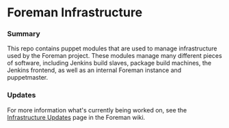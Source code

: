 Foreman Infrastructure
=============

### Summary
This repo contains puppet modules that are used to manage infrastructure used by the Foreman project. These modules manage many different pieces of software, including Jenkins build slaves, package build machines, the Jenkins frontend, as well as an internal Foreman instance and puppetmaster.

### Updates
For more information what's currently being worked on, see the [Infrastructure Updates](https://projects.theforeman.org/projects/foreman/wiki/Infrastructure_Updates) page in the Foreman wiki.
